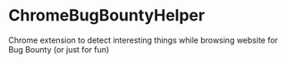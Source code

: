 # ChromeBugBountyHelper
Chrome extension to detect interesting things while browsing website for Bug Bounty (or just for fun)
